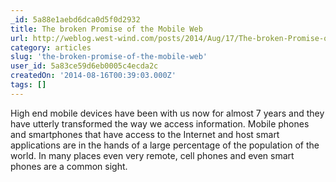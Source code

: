 ```yaml
---
_id: 5a88e1aebd6dca0d5f0d2932
title: The broken Promise of the Mobile Web
url: http://weblog.west-wind.com/posts/2014/Aug/17/The-broken-Promise-of-the-Mobile-Web
category: articles
slug: 'the-broken-promise-of-the-mobile-web'
user_id: 5a83ce59d6eb0005c4ecda2c
createdOn: '2014-08-16T00:39:03.000Z'
tags: []
---
```


High end mobile devices have been with us now for almost 7 years and they have utterly transformed the way we access information. Mobile phones and smartphones that have access to the Internet and host smart applications are in the hands of a large percentage of the population of the world. In many places even very remote, cell phones and even smart phones are a common sight.
